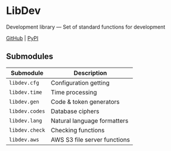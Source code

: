 # LibDev
Development library — Set of standard functions for development

[GitHub](https://github.com/kosyachniy/lib)
 | [PyPI](https://pypi.org/project/libdev/)

## Submodules
Submodule | Description
---|----
` libdev.cfg ` | Configuration getting
` libdev.time ` | Time processing
` libdev.gen ` | Code & token generators
` libdev.codes ` | Database ciphers
` libdev.lang ` | Natural language formatters
` libdev.check ` | Checking functions
` libdev.aws ` | AWS S3 file server functions
